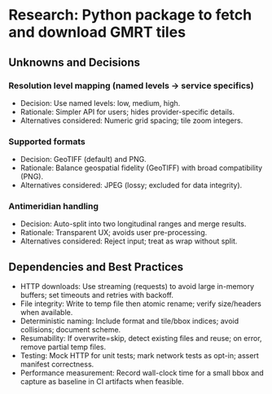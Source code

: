 # Research: Python package to fetch and download GMRT tiles

## Unknowns and Decisions

### Resolution level mapping (named levels → service specifics)
- Decision: Use named levels: low, medium, high.
- Rationale: Simpler API for users; hides provider-specific details.
- Alternatives considered: Numeric grid spacing; tile zoom integers.

### Supported formats
- Decision: GeoTIFF (default) and PNG.
- Rationale: Balance geospatial fidelity (GeoTIFF) with broad compatibility (PNG).
- Alternatives considered: JPEG (lossy; excluded for data integrity).

### Antimeridian handling
- Decision: Auto-split into two longitudinal ranges and merge results.
- Rationale: Transparent UX; avoids user pre-processing.
- Alternatives considered: Reject input; treat as wrap without split.

## Dependencies and Best Practices

- HTTP downloads: Use streaming (requests) to avoid large in-memory buffers; set timeouts and retries with backoff.
- File integrity: Write to temp file then atomic rename; verify size/headers when available.
- Deterministic naming: Include format and tile/bbox indices; avoid collisions; document scheme.
- Resumability: If overwrite=skip, detect existing files and reuse; on error, remove partial temp files.
- Testing: Mock HTTP for unit tests; mark network tests as opt-in; assert manifest correctness.
- Performance measurement: Record wall-clock time for a small bbox and capture as baseline in CI artifacts when feasible.

